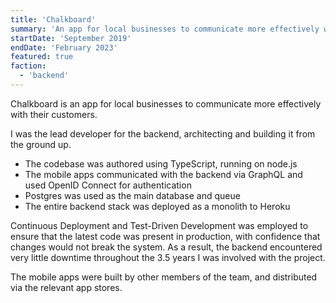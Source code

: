 ```yaml
---
title: 'Chalkboard'
summary: 'An app for local businesses to communicate more effectively with their customers.'
startDate: 'September 2019'
endDate: 'February 2023'
featured: true
faction:
  - 'backend'
---
```


Chalkboard is an app for local businesses to communicate more effectively with their customers.

I was the lead developer for the backend, architecting and building it from the ground up.

- The codebase was authored using TypeScript, running on node.js
- The mobile apps communicated with the backend via GraphQL and used OpenID Connect for authentication
- Postgres was used as the main database and queue
- The entire backend stack was deployed as a monolith to Heroku

Continuous Deployment and Test-Driven Development was employed to ensure that the latest code was present in production, with confidence that changes would not break the system. As a result, the backend encountered very little downtime throughout the 3.5 years I was involved with the project.

The mobile apps were built by other members of the team, and distributed via the relevant app stores.

